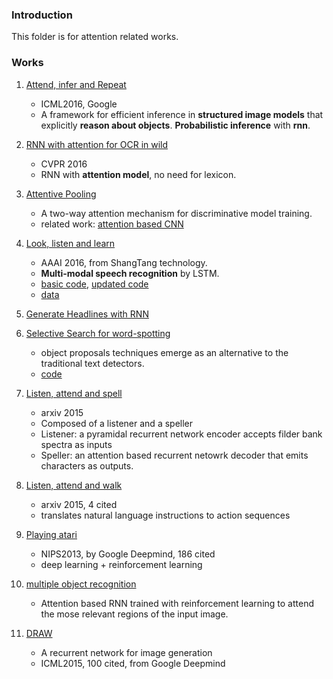 ### Introduction
This folder is for attention related works. 

### Works
1. [Attend, infer and Repeat][1]
	- ICML2016, Google
	- A framework for efficient inference in **structured image models** that explicitly **reason about objects**. **Probabilistic inference** with **rnn**. 

2. [RNN with attention for OCR in wild][2]
	- CVPR 2016
	- RNN with **attention model**, no need for lexicon.   

3. [Attentive Pooling][3] 
	- A two-way attention mechanism for discriminative model training. 
	- related work: [attention based CNN][4]

4. [Look, listen and learn][5]
	- AAAI 2016, from ShangTang technology. 
	- **Multi-modal speech recognition** by LSTM. 
	- [basic code][6], [updated code][7]
	- [data][8]

5. [Generate Headlines with RNN][9]

6. [Selective Search for word-spotting][10]
	- object proposals techniques emerge as an alternative to the traditional text detectors.
	- [code][11]

7. [Listen, attend and spell][12]
	- arxiv 2015
	- Composed of a listener and a speller
	- Listener: a pyramidal recurrent network encoder accepts filder bank spectra as inputs
	- Speller: an attention based recurrent netowrk decoder that emits characters as outputs. 


 8. [Listen, attend and walk][13]
	- arxiv 2015, 4 cited
	- translates natural language instructions to action sequences

9. [Playing atari][14]
	- NIPS2013, by Google Deepmind, 186 cited
	- deep learning + reinforcement learning 

10. [multiple object recognition][15]
	- Attention based RNN trained with reinforcement learning to attend the mose relevant regions of the input image.

11. [DRAW][16]
	- A recurrent network for image generation 
	- ICML2015, 100 cited, from Google Deepmind

[1]:	http://arxiv.org/abs/1603.08575
[2]:	http://arxiv.org/abs/1603.03101
[3]:	http://arxiv.org/abs/1602.03609
[4]:	http://arxiv.org/pdf/1512.05193.pdf
[5]:	http://arxiv.org/pdf/1602.04364v1.pdf
[6]:	https://github.com/jimmy-ren/lstm_speaker_naming_aaai16
[7]:	https://github.com/jimmy-ren/vLSTM
[8]:	https://github.com/jimmy-ren/lstm_speaker_naming_aaai16
[9]:	http://rsarxiv.github.io/2016/04/24/%E8%87%AA%E5%8A%A8%E6%96%87%E6%91%98%EF%BC%88%E4%BA%94%EF%BC%89/
[10]:	http://arxiv.org/abs/1604.02619
[11]:	https://github.com/lluisgomez/TextProposals
[12]:	https://static.googleusercontent.com/media/research.google.com/zh-CN//pubs/archive/44926.pdf
[13]:	http://arxiv.org/abs/1506.04089
[14]:	http://arxiv.org/abs/1312.5602
[15]:	http://arxiv.org/abs/1412.7755
[16]:	http://arxiv.org/abs/1502.04623